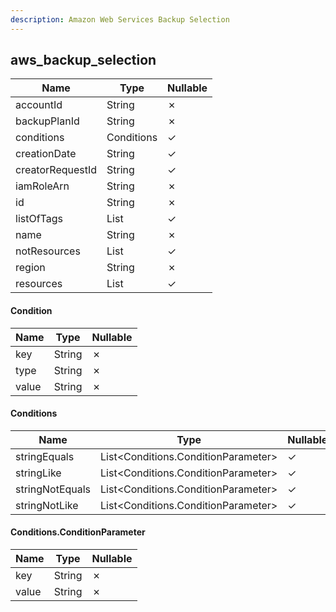 ```yaml
---
description: Amazon Web Services Backup Selection
---
```

aws_backup_selection
--------------------

| **Name**         | **Type**        | **Nullable** |
| ---------------- | --------------- | ------------ |
| accountId        | String          | &cross;      |
| backupPlanId     | String          | &cross;      |
| conditions       | Conditions      | &check;      |
| creationDate     | String          | &check;      |
| creatorRequestId | String          | &check;      |
| iamRoleArn       | String          | &cross;      |
| id               | String          | &cross;      |
| listOfTags       | List<Condition> | &check;      |
| name             | String          | &cross;      |
| notResources     | List<String>    | &check;      |
| region           | String          | &cross;      |
| resources        | List<String>    | &check;      |

#### Condition
| **Name** | **Type** | **Nullable** |
| -------- | -------- | ------------ |
| key      | String   | &cross;      |
| type     | String   | &cross;      |
| value    | String   | &cross;      |

#### Conditions
| **Name**        | **Type**                            | **Nullable** |
| --------------- | ----------------------------------- | ------------ |
| stringEquals    | List<Conditions.ConditionParameter> | &check;      |
| stringLike      | List<Conditions.ConditionParameter> | &check;      |
| stringNotEquals | List<Conditions.ConditionParameter> | &check;      |
| stringNotLike   | List<Conditions.ConditionParameter> | &check;      |

#### Conditions.ConditionParameter
| **Name** | **Type** | **Nullable** |
| -------- | -------- | ------------ |
| key      | String   | &cross;      |
| value    | String   | &cross;      |
